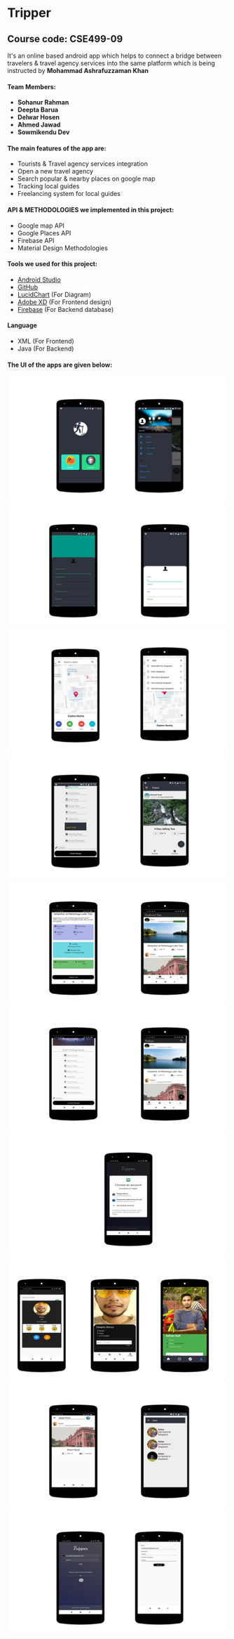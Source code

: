 # Tripper
## Course code: CSE499-09
It's an online based android app which helps to connect a bridge between travelers & travel agency services into the same platform which is being instructed by **Mohammad Ashrafuzzaman Khan**
#### Team Members:
- **Sohanur Rahman**
- **Deepta Barua**
- **Delwar Hosen**
- **Ahmed Jawad**
- **Sowmikendu Dev**
#### The main features of the app are:
* Tourists & Travel agency services integration
* Open a new travel agency
* Search popular & nearby places on google map
* Tracking local guides
* Freelancing system for local guides
#### API & METHODOLOGIES we implemented in this project:
* Google map API
* Google Places API
* Firebase API
* Material Design Methodologies
#### Tools we used for this project:
* [Android Studio](https://developer.android.com/studio)
* [GitHub](http://github.com)
* [LucidChart](https://www.lucidchart.com) (For Diagram)
* [Adobe XD](https://www.adobe.com/products/xd.html) (For Frontend design)
* [Firebase](https://firebase.google.com/) (For Backend database)
#### Language
* XML (For Frontend)
* Java (For Backend)

#### The UI of the apps are given below:
![Front page](https://github.com/Sohanur-Rahman642/CSE499-09-Tripper-Android-/blob/master/Images/channel%20ui%201.jpg)
![Page 2](https://github.com/Sohanur-Rahman642/CSE499-09-Tripper-Android-/blob/master/Images/channel%20ui%202.jpg)
![Google map Implementation](https://github.com/Sohanur-Rahman642/CSE499-09-Tripper-Android-/blob/master/Images/google%20map.jpg)
![Page 3](https://github.com/Sohanur-Rahman642/CSE499-09-Tripper-Android-/blob/master/Images/channel%20ui%203.jpg)
![Confirm trip](https://github.com/Sohanur-Rahman642/CSE499-09-Tripper-Android-/blob/master/Images/confrim%20trip.jpg)
![Create Package](https://github.com/Sohanur-Rahman642/CSE499-09-Tripper-Android-/blob/master/Images/creating%20package.jpg)
![Google log in](https://github.com/Sohanur-Rahman642/CSE499-09-Tripper-Android-/blob/master/Images/google%20log%20in.jpg)
![Guide profile image](https://github.com/Sohanur-Rahman642/CSE499-09-Tripper-Android-/blob/master/Images/guide%20image.jpg)
![Searching Package](https://github.com/Sohanur-Rahman642/CSE499-09-Tripper-Android-/blob/master/Images/searching%20packages.jpg)
![Login page](https://github.com/Sohanur-Rahman642/CSE499-09-Tripper-Android-/blob/master/Images/user%20login.jpg)
